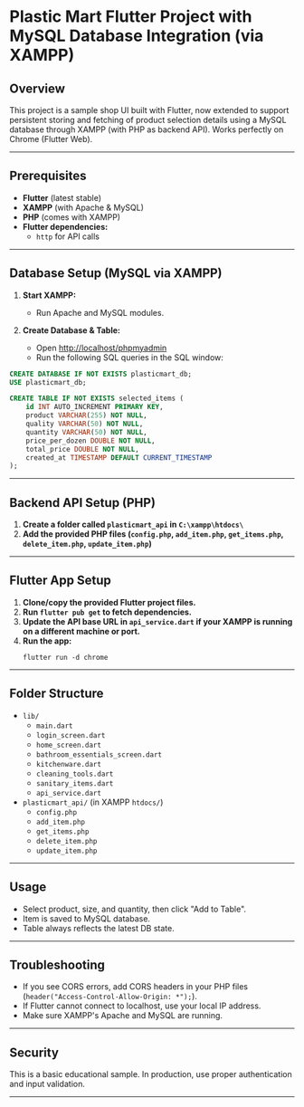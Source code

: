 # Plastic Mart Flutter Project with MySQL Database Integration (via XAMPP)

## Overview

This project is a sample shop UI built with Flutter, now extended to support persistent storing and fetching of product selection details using a MySQL database through XAMPP (with PHP as backend API). Works perfectly on Chrome (Flutter Web).

---

## Prerequisites

- **Flutter** (latest stable)
- **XAMPP** (with Apache & MySQL)
- **PHP** (comes with XAMPP)
- **Flutter dependencies:**  
  - `http` for API calls

---

## Database Setup (MySQL via XAMPP)

1. **Start XAMPP:**  
   - Run Apache and MySQL modules.

2. **Create Database & Table:**  
   - Open [http://localhost/phpmyadmin](http://localhost/phpmyadmin)
   - Run the following SQL queries in the SQL window:

```sql
CREATE DATABASE IF NOT EXISTS plasticmart_db;
USE plasticmart_db;

CREATE TABLE IF NOT EXISTS selected_items (
    id INT AUTO_INCREMENT PRIMARY KEY,
    product VARCHAR(255) NOT NULL,
    quality VARCHAR(50) NOT NULL,
    quantity VARCHAR(50) NOT NULL,
    price_per_dozen DOUBLE NOT NULL,
    total_price DOUBLE NOT NULL,
    created_at TIMESTAMP DEFAULT CURRENT_TIMESTAMP
);
```

---

## Backend API Setup (PHP)

1. **Create a folder called `plasticmart_api` in `C:\xampp\htdocs\`**
2. **Add the provided PHP files (`config.php`, `add_item.php`, `get_items.php`, `delete_item.php`, `update_item.php`)**

---

## Flutter App Setup

1. **Clone/copy the provided Flutter project files.**
2. **Run `flutter pub get` to fetch dependencies.**
3. **Update the API base URL in `api_service.dart` if your XAMPP is running on a different machine or port.**
4. **Run the app:**
   ```
   flutter run -d chrome
   ```

---

## Folder Structure

- `lib/`
  - `main.dart`
  - `login_screen.dart`
  - `home_screen.dart`
  - `bathroom_essentials_screen.dart`
  - `kitchenware.dart`
  - `cleaning_tools.dart`
  - `sanitary_items.dart`
  - `api_service.dart`
- `plasticmart_api/` (in XAMPP `htdocs/`)
  - `config.php`
  - `add_item.php`
  - `get_items.php`
  - `delete_item.php`
  - `update_item.php`

---

## Usage

- Select product, size, and quantity, then click "Add to Table".
- Item is saved to MySQL database.
- Table always reflects the latest DB state.

---

## Troubleshooting

- If you see CORS errors, add CORS headers in your PHP files (`header("Access-Control-Allow-Origin: *");`).
- If Flutter cannot connect to localhost, use your local IP address.
- Make sure XAMPP's Apache and MySQL are running.

---

## Security

This is a basic educational sample. In production, use proper authentication and input validation.

---
